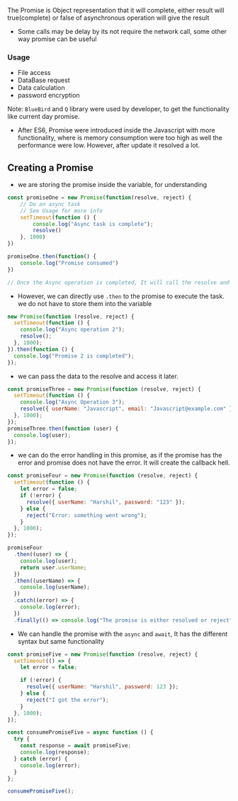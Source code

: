 The Promise is Object representation that it will complete, either result will true(complete) or false of asynchronous operation will give the result

- Some calls may be delay by its not require the network call, some other way promise can be useful

### Usage

- File access
- DataBase request
- Data calculation
- password encryption

Note: `BlueBird` and `Q` library were used by developer, to get the functionality like current day promise.

- After ES6, Promise were introduced inside the Javascript with more functionality, where is memory consumption were too high as well the performance were low. However, after update it resolved a lot.

## Creating a Promise

- we are storing the promise inside the variable, for understanding

```Javascript
const promiseOne = new Promise(function(resolve, reject) {
    // Do an async task
    // See Usage for more info
    setTimeout(function () {
        console.log("Async task is complete");
        resolve()
    }, 1000)
})

promiseOne.then(function() {
    console.log("Promise consumed")
})

// Once the Async operation is completed, It will call the resolve and get the message "Promise Consumed"
```

- However, we can directly use `.then` to the promise to execute the task. we do not have to store them into the variable

```Javascript
new Promise(function (resolve, reject) {
  setTimeout(function () {
    console.log("Async operation 2");
    resolve();
  }, 1000);
}).then(function () {
  console.log("Promise 2 is completed");
});

```

- we can pass the data to the resolve and access it later.

```Javascript
const promiseThree = new Promise(function (resolve, reject) {
  setTimeout(function () {
    console.log("Async Operation 3");
    resolve({ userName: "Javascript", email: "Javascript@example.com" });
  }, 1000);
});
promiseThree.then(function (user) {
  console.log(user);
});
```

- we can do the error handling in this promise, as if the promise has the error and promise does not have the error. It will create the callback hell.

```Javascript
const promiseFour = new Promise(function (resolve, reject) {
  setTimeout(function () {
    let error = false;
    if (!error) {
      resolve({ userName: "Harshil", password: "123" });
    } else {
      reject("Error: something went wrong");
    }
  }, 1000);
});

promiseFour
  .then((user) => {
    console.log(user);
    return user.userName;
  })
  .then((userName) => {
    console.log(userName);
  })
  .catch((error) => {
    console.log(error);
  })
  .finally(() => console.log("The promise is either resolved or reject"));

```

- We can handle the promise with the `async` and `await`, It has the different syntax but same functionality

```Javascript
const promiseFive = new Promise(function (resolve, reject) {
  setTimeout(() => {
    let error = false;

    if (!error) {
      resolve({ userName: "Harshil", password: 123 });
    } else {
      reject("I got the error");
    }
  }, 1000);
});

const consumePromiseFive = async function () {
  try {
    const response = await promiseFive;
    console.log(response);
  } catch (error) {
    console.log(error);
  }
};

consumePromiseFive();
```
